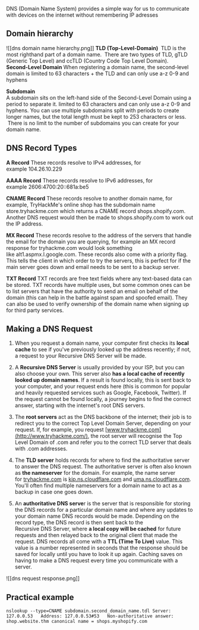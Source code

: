 DNS (Domain Name System) provides a simple way for us to communicate with devices on the internet without remembering IP adresses

## Domain hierarchy

![[dns domain name hierarchy.png]]
**TLD (Top-Level-Domain)**
 TLD is the most righthand part of a domain name.
 There are two types of TLD, gTLD (Generic Top Level) and ccTLD (Country Code Top Level Domain).
 
**Second-Level Domain**
When registering a domain name, the second-level domain is limited to 63 characters + the TLD and can only use a-z 0-9 and hyphens

**Subdomain**  
A subdomain sits on the left-hand side of the Second-Level Domain using a period to separate it.
limited to 63 characters and can only use a-z 0-9 and hyphens. 
You can use multiple subdomains split with periods to create longer names, but the total length must be kept to 253 characters or less.  There is no limit to the number of subdomains you can create for your domain name.


## DNS Record Types

**A Record**
These records resolve to IPv4 addresses, for example 104.26.10.229

**AAAA Record**
These records resolve to IPv6 addresses, for example 2606:4700:20::681a:be5  

**CNAME Record**
These records resolve to another domain name, for example, TryHackMe's online shop has the subdomain name store.tryhackme.com which returns a CNAME record shops.shopify.com. Another DNS request would then be made to shops.shopify.com to work out the IP address.  

**MX Record**
These records resolve to the address of the servers that handle the email for the domain you are querying, for example an MX record response for tryhackme.com would look something like alt1.aspmx.l.google.com. These records also come with a priority flag. This tells the client in which order to try the servers, this is perfect for if the main server goes down and email needs to be sent to a backup server.

**TXT Record**
TXT records are free text fields where any text-based data can be stored. TXT records have multiple uses, but some common ones can be to list servers that have the authority to send an email on behalf of the domain (this can help in the battle against spam and spoofed email). They can also be used to verify ownership of the domain name when signing up for third party services.

## Making a DNS Request

1. When you request a domain name, your computer first checks its **local cache** to see if you've previously looked up the address recently; if not, a request to your Recursive DNS Server will be made.

2. A **Recursive DNS Server** is usually provided by your ISP, but you can also choose your own. This server also **has a local cache of recently looked up domain names**. If a result is found locally, this is sent back to your computer, and your request ends here (this is common for popular and heavily requested services such as Google, Facebook, Twitter). 
   If the request cannot be found locally, a journey begins to find the correct answer, starting with the internet's root DNS servers.

3. The **root servers** act as the DNS backbone of the internet; their job is to redirect you to the correct Top Level Domain Server, depending on your request. If, for example, you request [www.tryhackme.com](http://www.tryhackme.com/), the root server will recognise the Top Level Domain of .com and refer you to the correct TLD server that deals with .com addresses.
    
4. The **TLD server** holds records for where to find the authoritative server to answer the DNS request. The authoritative server is often also known as **the nameserver** for the domain. For example, the name server for [tryhackme.com](http://tryhackme.com/) is [kip.ns.cloudflare.com](http://kip.ns.cloudflare.com/) and [uma.ns.cloudflare.com](http://uma.ns.cloudflare.com/). You'll often find multiple nameservers for a domain name to act as a backup in case one goes down.
    
5. An **authoritative DNS serve**r is the server that is responsible for storing the DNS records for a particular domain name and where any updates to your domain name DNS records would be made. Depending on the record type, the DNS record is then sent back to the Recursive DNS Server, where **a local copy will be cached** for future requests and then relayed back to the original client that made the request. DNS records all come with a **TTL (Time To Live)** value. This value is a number represented in seconds that the response should be saved for locally until you have to look it up again. Caching saves on having to make a DNS request every time you communicate with a server.

![[dns request response.png]]

## Practical example

`nslookup --type=CNAME subdomain.second_domain_name.tdl
Server: 127.0.0.53  
Address: 127.0.0.53#53  
Non-authoritative answer:  
shop.website.thm canonical name = shops.myshopify.com`
